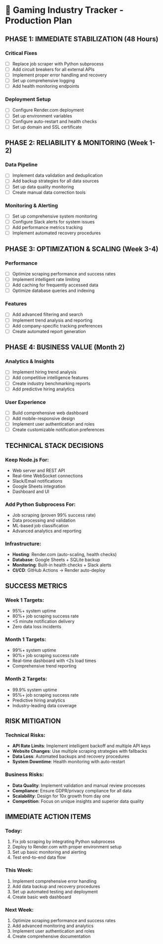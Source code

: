 # 🚀 Gaming Industry Tracker - Production Plan

## PHASE 1: IMMEDIATE STABILIZATION (48 Hours)

### Critical Fixes
- [ ] Replace job scraper with Python subprocess
- [ ] Add circuit breakers for all external APIs
- [ ] Implement proper error handling and recovery
- [ ] Set up comprehensive logging
- [ ] Add health monitoring endpoints

### Deployment Setup
- [ ] Configure Render.com deployment
- [ ] Set up environment variables
- [ ] Configure auto-restart and health checks
- [ ] Set up domain and SSL certificate

## PHASE 2: RELIABILITY & MONITORING (Week 1-2)

### Data Pipeline
- [ ] Implement data validation and deduplication
- [ ] Add backup strategies for all data sources
- [ ] Set up data quality monitoring
- [ ] Create manual data correction tools

### Monitoring & Alerting
- [ ] Set up comprehensive system monitoring
- [ ] Configure Slack alerts for system issues
- [ ] Add performance metrics tracking
- [ ] Implement automated recovery procedures

## PHASE 3: OPTIMIZATION & SCALING (Week 3-4)

### Performance
- [ ] Optimize scraping performance and success rates
- [ ] Implement intelligent rate limiting
- [ ] Add caching for frequently accessed data
- [ ] Optimize database queries and indexing

### Features
- [ ] Add advanced filtering and search
- [ ] Implement trend analysis and reporting
- [ ] Add company-specific tracking preferences
- [ ] Create automated report generation

## PHASE 4: BUSINESS VALUE (Month 2)

### Analytics & Insights
- [ ] Implement hiring trend analysis
- [ ] Add competitive intelligence features
- [ ] Create industry benchmarking reports
- [ ] Add predictive hiring analytics

### User Experience
- [ ] Build comprehensive web dashboard
- [ ] Add mobile-responsive design
- [ ] Implement user authentication and roles
- [ ] Create customizable notification preferences

## TECHNICAL STACK DECISIONS

### Keep Node.js For:
- Web server and REST API
- Real-time WebSocket connections
- Slack/Email notifications
- Google Sheets integration
- Dashboard and UI

### Add Python Subprocess For:
- Job scraping (proven 99% success rate)
- Data processing and validation
- ML-based job classification
- Advanced analytics and reporting

### Infrastructure:
- **Hosting**: Render.com (auto-scaling, health checks)
- **Database**: Google Sheets + SQLite backup
- **Monitoring**: Built-in health checks + Slack alerts
- **CI/CD**: GitHub Actions → Render auto-deploy

## SUCCESS METRICS

### Week 1 Targets:
- 95%+ system uptime
- 80%+ job scraping success rate
- <5 minute notification delivery
- Zero data loss incidents

### Month 1 Targets:
- 99%+ system uptime
- 90%+ job scraping success rate
- Real-time dashboard with <2s load times
- Comprehensive trend reporting

### Month 2 Targets:
- 99.9% system uptime
- 95%+ job scraping success rate
- Predictive hiring analytics
- Industry-leading data coverage

## RISK MITIGATION

### Technical Risks:
- **API Rate Limits**: Implement intelligent backoff and multiple API keys
- **Website Changes**: Use multiple scraping strategies with fallbacks
- **Data Loss**: Automated backups and recovery procedures
- **System Downtime**: Health monitoring with auto-restart

### Business Risks:
- **Data Quality**: Implement validation and manual review processes
- **Compliance**: Ensure GDPR/privacy compliance for all data
- **Scalability**: Design for 10x growth from day one
- **Competition**: Focus on unique insights and superior data quality

## IMMEDIATE ACTION ITEMS

### Today:
1. Fix job scraping by integrating Python subprocess
2. Deploy to Render.com with proper environment setup
3. Set up basic monitoring and alerting
4. Test end-to-end data flow

### This Week:
1. Implement comprehensive error handling
2. Add data backup and recovery procedures
3. Set up automated testing and deployment
4. Create basic web dashboard

### Next Week:
1. Optimize scraping performance and success rates
2. Add advanced monitoring and analytics
3. Implement user authentication and roles
4. Create comprehensive documentation